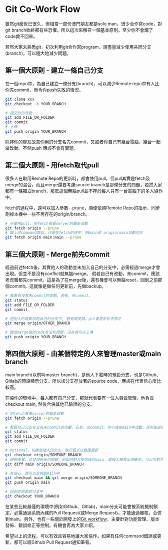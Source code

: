 # Git Co-Work Flow
雖然git面世已很久，但相當一部份澳門朋友都是solo man，很少合作寫code，對git branch始終都有些恐懼。所以這次來解召一個基本原則，至少你不會爛了code救不回來。

若然大家未熟悉git，初次利用git合作寫program，請盡量減少使用共同分支(branch)，可以極大地減少問題。

## 第一個大原則 - 建立一條自己分支
在一個repo中，為自己建立一條分支(branch)，可以減少Remote repo中有人比你先commit，而令你push失敗的情況。
```bash
git clone xxx
git checkout -b YOUR_BRANCH

# 提交你的改動
git add FILE_OR_FOLDER
git commit
# 上傳
git push origin YOUR_BRANCH
```

除非你的隊友故意你用的分支名先commit，又或者你自己有幾台電腦，幾台一起做改動。不然push 應該不會有問題。

## 第二個大原則 - 用fetch取代pull
很多人在取用Remote Repo的更新時，都會使用pull。但pull其實是fetch及merge的混合，而且merge還要考慮source branch是那條分支的問題，若然大家都有一條獨立branch，那麼這個無腦pull並不存於每人只有一台電腦下的多人協作中。

fetch的過程中，還可以加入參數--prune，順便依照Remote Repo的指示，同步刪掉本機中一些不再存在的origin/branch。

```bash
# 不要用pull，用fetch看看server的最新改動
git fetch origin --prune
# 跟上述command類似，只是在fetch的途中，把main和 origin/main自動同步
git fetch origin main:main --prune
```

## 第三個大原則 - Merge前先Commit
經過前述fetch後，其實他人的改動並未加入自己的分支中，必需經過merge才會出現。但並不是沒有conflict就無腦merge。 假若自己有改動，未commit，應該老虎蟹都先commit。這是為了在merge後，還有機會可以無腦reset，回到之前那個commit。這就像是做任何更新前，先做backup。

```bash
# 看看有沒有未commit的改動，若有，先commit。
git status
git add FILE_OR_FOLDER
git commit

# 把別人的改動加到自己的分支中, 若有衝突請，git會提示你去修正
git merge origin/OTHER_BRANCH

# 檢查merge後的code有沒有問題，沒有就可以上傳
git push origin YOUR_BRANCH
```

## 第四個大原則 - 由某個特定的人來管理master或main branch
main branch(以前叫master branch)，是他人下載時的預設分支，也是Github、Gitlab的預設顯示分支。所以該分支存放著的source code，應該在代表信心度比較高。

在協作的環境中，每人都有自己分支，那就代表要有一位人員做管理，他負責checkout main, 然後合併其他已驗證的分支。

```bash
# 用fetch看看server的最新改動
git fetch origin --prune

# 看看自己分支有沒有未commit的改動，若有，先commit。你不應在main中改動，否則後述部份會有機會亂了。
git status
git add FILE_OR_FOLDER
git commit

# Optional，切換到他人的分支，執行程式以驗證更新
git checkout origin/SOMEONE_BRANCH
# 檢視差異，若發現有任何問題，例如他的分支落後於main，或很大機會出現衝突，可以叫對方先更新到最新狀況，再重來一次
git diff main origin/SOMEONE_BRANCH

# 有信心，就可以合併到main中
git checkout main && git merge origin/SOMEONE_BRANCH
git push origin main

# 回到你原來的分支中
git checkout YOUR_BRANCH
```

在某些比較嚴僅的環境中(例如Github、Gitlab)，main分支可能會被系統機制鎖定，必需通過系統內建的Pull Request(或Merge Request)，才能通過審核，合併到main。另外，也有一些關於開發上的[Git workflow](https://www.atlassian.com/git/tutorials/comparing-workflows/gitflow-workflow)，主要針對功能管理、版本發佈、錯誤修正等控制。有機會再為大家介紹。

希望以上的流程，可以有效且容易地讓大家協作。如果有任何command錯誤或更新，都可以經Github Pull Request通知筆者。